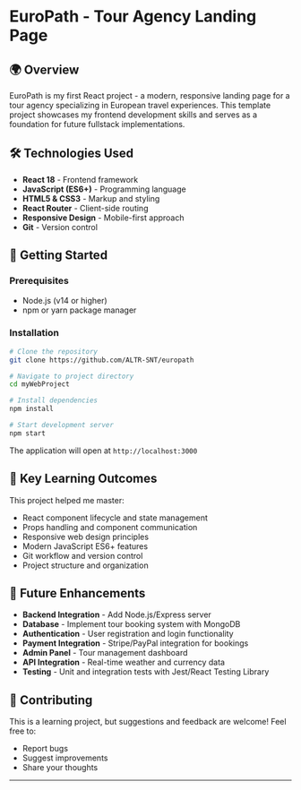 # EuroPath - Tour Agency Landing Page

## 🌍 Overview
EuroPath is my first React project - a modern, responsive landing page for a tour agency specializing in European travel experiences. This template project showcases my frontend development skills and serves as a foundation for future fullstack implementations.

## 🛠️ Technologies Used
- **React 18** - Frontend framework
- **JavaScript (ES6+)** - Programming language
- **HTML5 & CSS3** - Markup and styling
- **React Router** - Client-side routing
- **Responsive Design** - Mobile-first approach
- **Git** - Version control

## 🚀 Getting Started

### Prerequisites
- Node.js (v14 or higher)
- npm or yarn package manager

### Installation
```bash
# Clone the repository
git clone https://github.com/ALTR-SNT/europath

# Navigate to project directory
cd myWebProject

# Install dependencies
npm install

# Start development server
npm start
```

The application will open at `http://localhost:3000`


## 🎯 Key Learning Outcomes
This project helped me master:
- React component lifecycle and state management
- Props handling and component communication
- Responsive web design principles
- Modern JavaScript ES6+ features
- Git workflow and version control
- Project structure and organization

## 🔮 Future Enhancements
- **Backend Integration** - Add Node.js/Express server
- **Database** - Implement tour booking system with MongoDB
- **Authentication** - User registration and login functionality
- **Payment Integration** - Stripe/PayPal integration for bookings
- **Admin Panel** - Tour management dashboard
- **API Integration** - Real-time weather and currency data
- **Testing** - Unit and integration tests with Jest/React Testing Library


## 🤝 Contributing
This is a learning project, but suggestions and feedback are welcome! Feel free to:
- Report bugs
- Suggest improvements
- Share your thoughts

---
